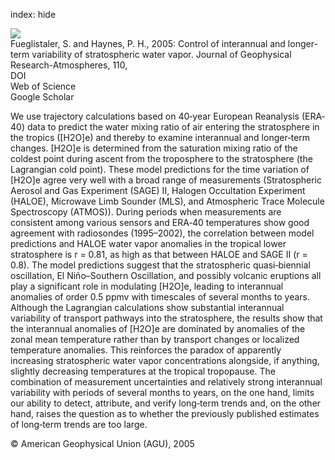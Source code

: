 index: hide

<div class="Citation">
    <div class="Citation-thumb CitationThumb-linked"  data-href="https://doi.org/10.1029/2005jd006019">
      <img src="https://static.claimspace.cloud/climate-study-static/refs/thumbs/2/Fueglistaler_and_Haynes_2005-thumb.png" />
    </div>

  <div class="Citation-body">
    <div class="Citation-text">Fueglistaler, S. and Haynes, P. H., 2005: Control of interannual and longer-term variability of stratospheric water vapor. <span class="Article-journal">Journal of Geophysical Research-Atmospheres, </span><span class="Article-volume">110, </span></div>
    <div class="Citation-links">
      <div class="CitationLink" data-href="https://doi.org/10.1029/2005jd006019">
        <div class="CitationLink-icon CitationLink-Doi"></div>
        <div class="CitationLink-text">DOI</div>
      </div>
      <div class="CitationLink" data-href="http://cel.webofknowledge.com/InboundService.do?customersID=atyponcel&smartRedirect=yes&mode=FullRecord&IsProductCode=Yes&product=CEL&Init=Yes&Func=Frame&action=retrieve&SrcApp=literatum&SrcAuth=atyponcel&SID=7CNc3cIRaBKjGbSujFM&UT=WOS:000234365200003">
        <div class="CitationLink-icon CitationLink-Isi"></div>
        <div class="CitationLink-text">Web of Science</div>
      </div>
      <div class="CitationLink" data-href="https://scholar.google.com/scholar?q=10.1029/2005jd006019">
        <div class="CitationLink-icon CitationLink-Scholar"></div>
        <div class="CitationLink-text">Google Scholar</div>
      </div>
    </div>
  </div>
</div>

We use trajectory calculations based on 40‐year European Reanalysis (ERA‐40) data to predict the water mixing ratio of air entering the stratosphere in the tropics ([H2O]e) and thereby to examine interannual and longer‐term changes. [H2O]e is determined from the saturation mixing ratio of the coldest point during ascent from the troposphere to the stratosphere (the Lagrangian cold point). These model predictions for the time variation of [H2O]e agree very well with a broad range of measurements (Stratospheric Aerosol and Gas Experiment (SAGE) II, Halogen Occultation Experiment (HALOE), Microwave Limb Sounder (MLS), and Atmospheric Trace Molecule Spectroscopy (ATMOS)). During periods when measurements are consistent among various sensors and ERA‐40 temperatures show good agreement with radiosondes (1995–2002), the correlation between model predictions and HALOE water vapor anomalies in the tropical lower stratosphere is r = 0.81, as high as that between HALOE and SAGE II (r = 0.8). The model predictions suggest that the stratospheric quasi‐biennial oscillation, El Niño–Southern Oscillation, and possibly volcanic eruptions all play a significant role in modulating [H2O]e, leading to interannual anomalies of order 0.5 ppmv with timescales of several months to years. Although the Lagrangian calculations show substantial interannual variability of transport pathways into the stratosphere, the results show that the interannual anomalies of [H2O]e are dominated by anomalies of the zonal mean temperature rather than by transport changes or localized temperature anomalies. This reinforces the paradox of apparently increasing stratospheric water vapor concentrations alongside, if anything, slightly decreasing temperatures at the tropical tropopause. The combination of measurement uncertainties and relatively strong interannual variability with periods of several months to years, on the one hand, limits our ability to detect, attribute, and verify long‐term trends and, on the other hand, raises the question as to whether the previously published estimates of long‐term trends are too large.

<div class="Citation-copy">
&copy; American Geophysical Union (AGU), 2005
</div>